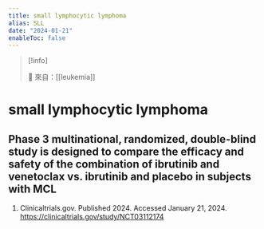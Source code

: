 ```yaml
---
title: small lymphocytic lymphoma
alias: SLL
date: "2024-01-21"
enableToc: false
---
```


> [!info]
>
> 🌱 來自：[[leukemia]]

# small lymphocytic lymphoma

## Phase 3 multinational, randomized, double-blind study is designed to compare the efficacy and safety of the combination of ibrutinib and venetoclax vs. ibrutinib and placebo in subjects with MCL

1. Clinicaltrials.gov. Published 2024. Accessed January 21, 2024. <https://clinicaltrials.gov/study/NCT03112174>
